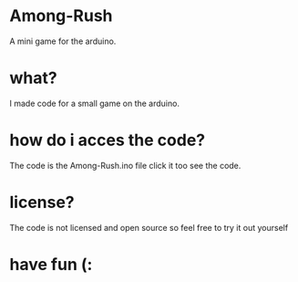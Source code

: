 # Among-Rush
 A mini game for the arduino.
# what?
 I made code for a small game on the arduino.
# how do i acces the code?
 The code is the Among-Rush.ino file click it too see the code.
# license?
 The code is not licensed and open source so feel free to try it out yourself
# have fun (:
